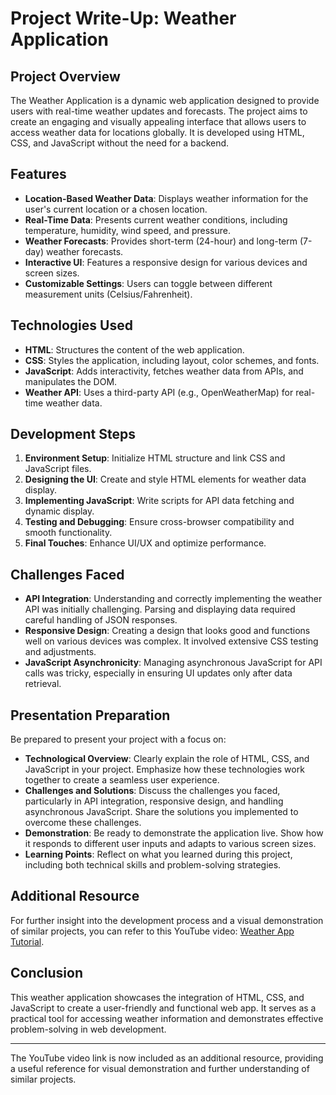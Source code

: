 # Project Write-Up: Weather Application

## Project Overview
The Weather Application is a dynamic web application designed to provide users with real-time weather updates and forecasts. The project aims to create an engaging and visually appealing interface that allows users to access weather data for locations globally. It is developed using HTML, CSS, and JavaScript without the need for a backend.

## Features
- **Location-Based Weather Data**: Displays weather information for the user's current location or a chosen location.
- **Real-Time Data**: Presents current weather conditions, including temperature, humidity, wind speed, and pressure.
- **Weather Forecasts**: Provides short-term (24-hour) and long-term (7-day) weather forecasts.
- **Interactive UI**: Features a responsive design for various devices and screen sizes.
- **Customizable Settings**: Users can toggle between different measurement units (Celsius/Fahrenheit).

## Technologies Used
- **HTML**: Structures the content of the web application.
- **CSS**: Styles the application, including layout, color schemes, and fonts.
- **JavaScript**: Adds interactivity, fetches weather data from APIs, and manipulates the DOM.
- **Weather API**: Uses a third-party API (e.g., OpenWeatherMap) for real-time weather data.

## Development Steps
1. **Environment Setup**: Initialize HTML structure and link CSS and JavaScript files.
2. **Designing the UI**: Create and style HTML elements for weather data display.
3. **Implementing JavaScript**: Write scripts for API data fetching and dynamic display.
4. **Testing and Debugging**: Ensure cross-browser compatibility and smooth functionality.
5. **Final Touches**: Enhance UI/UX and optimize performance.

## Challenges Faced
- **API Integration**: Understanding and correctly implementing the weather API was initially challenging. Parsing and displaying data required careful handling of JSON responses.
- **Responsive Design**: Creating a design that looks good and functions well on various devices was complex. It involved extensive CSS testing and adjustments.
- **JavaScript Asynchronicity**: Managing asynchronous JavaScript for API calls was tricky, especially in ensuring UI updates only after data retrieval.

## Presentation Preparation
Be prepared to present your project with a focus on:
- **Technological Overview**: Clearly explain the role of HTML, CSS, and JavaScript in your project. Emphasize how these technologies work together to create a seamless user experience.
- **Challenges and Solutions**: Discuss the challenges you faced, particularly in API integration, responsive design, and handling asynchronous JavaScript. Share the solutions you implemented to overcome these challenges.
- **Demonstration**: Be ready to demonstrate the application live. Show how it responds to different user inputs and adapts to various screen sizes.
- **Learning Points**: Reflect on what you learned during this project, including both technical skills and problem-solving strategies.

## Additional Resource
For further insight into the development process and a visual demonstration of similar projects, you can refer to this YouTube video: [Weather App Tutorial](https://www.youtube.com/watch?v=w0VEOghdMpQ).

## Conclusion
This weather application showcases the integration of HTML, CSS, and JavaScript to create a user-friendly and functional web app. It serves as a practical tool for accessing weather information and demonstrates effective problem-solving in web development.

---

The YouTube video link is now included as an additional resource, providing a useful reference for visual demonstration and further understanding of similar projects.
